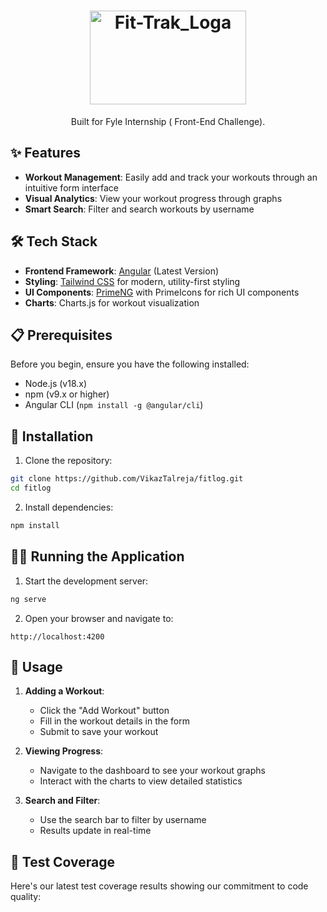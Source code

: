<div align="center">
  <h1> <img height="150" width="250" alt="Fit-Trak_Loga" src="https://i.ibb.co/FBVKg0f/fitlog-logo.png"> </h1>
  Built for Fyle Internship ( Front-End Challenge).
</div>

## ✨ Features

- **Workout Management**: Easily add and track your workouts through an intuitive form interface
- **Visual Analytics**: View your workout progress through graphs
- **Smart Search**: Filter and search workouts by username

## 🛠️ Tech Stack

- **Frontend Framework**: [Angular](https://angular.io/) (Latest Version)
- **Styling**: [Tailwind CSS](https://tailwindcss.com/) for modern, utility-first styling
- **UI Components**: [PrimeNG](https://primeng.org/) with PrimeIcons for rich UI components
- **Charts**: Charts.js for workout visualization

## 📋 Prerequisites

Before you begin, ensure you have the following installed:
- Node.js (v18.x)
- npm (v9.x or higher)
- Angular CLI (`npm install -g @angular/cli`)

## 🚀 Installation

1. Clone the repository:
```bash
git clone https://github.com/VikazTalreja/fitlog.git
cd fitlog
```

2. Install dependencies:
```bash
npm install
```

## 🏃‍♂️ Running the Application

1. Start the development server:
```bash
ng serve
```

2. Open your browser and navigate to:
```
http://localhost:4200
```

## 🎯 Usage

1. **Adding a Workout**:
   - Click the "Add Workout" button
   - Fill in the workout details in the form
   - Submit to save your workout

2. **Viewing Progress**:
   - Navigate to the dashboard to see your workout graphs
   - Interact with the charts to view detailed statistics

3. **Search and Filter**:
   - Use the search bar to filter by username
   - Results update in real-time


## 🧪 Test Coverage

Here's our latest test coverage results showing our commitment to code quality:

